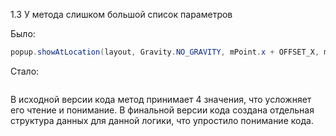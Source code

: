 1.3 У метода слишком большой список параметров

Было:
```java
popup.showAtLocation(layout, Gravity.NO_GRAVITY, mPoint.x + OFFSET_X, mPoint.y + OFFSET_Y);
```

Стало:
```java

```

В исходной версии кода метод принимает 4 значения, что усложняет его чтение и понимание.
В финальной версии кода создана отдельная структура данных для данной логики, что упростило понимание
кода.